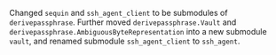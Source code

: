 Changed `sequin` and `ssh_agent_client` to be submodules of `derivepassphrase`.  Further moved `derivepassphrase.Vault` and `derivepassphrase.AmbiguousByteRepresentation` into a new submodule `vault`, and renamed submodule `ssh_agent_client` to `ssh_agent`.
